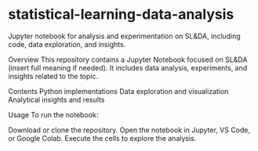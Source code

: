 # statistical-learning-data-analysis
Jupyter notebook for analysis and experimentation on SL&amp;DA, including code, data exploration, and insights.

Overview
This repository contains a Jupyter Notebook focused on SL&DA (insert full meaning if needed). It includes data analysis, experiments, and insights related to the topic.

Contents
Python implementations
Data exploration and visualization
Analytical insights and results

Usage
To run the notebook:

Download or clone the repository.
Open the notebook in Jupyter, VS Code, or Google Colab.
Execute the cells to explore the analysis.
